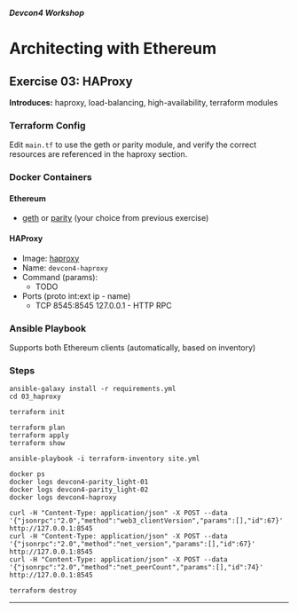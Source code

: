 ***Devcon4 Workshop***
# Architecting with Ethereum
## Exercise 03: HAProxy

**Introduces:** haproxy, load-balancing, high-availability, terraform modules

### Terraform Config
Edit `main.tf` to use the geth or parity module, and verify the correct resources are referenced in the haproxy section.

### Docker Containers
#### Ethereum
- [geth](https://hub.docker.com/r/ethereum/client-go/) or [parity](https://hub.docker.com/r/parity/parity/) (your choice from previous exercise)
#### HAProxy
- Image: [haproxy](https://hub.docker.com/_/haproxy/)
- Name: `devcon4-haproxy`
- Command (params):
  - TODO
- Ports (proto int:ext ip - name)
  - TCP 8545:8545 127.0.0.1 - HTTP RPC

### Ansible Playbook
Supports both Ethereum clients (automatically, based on inventory)

### Steps

    ansible-galaxy install -r requirements.yml
    cd 03_haproxy

    terraform init

    terraform plan
    terraform apply
    terraform show
    
    ansible-playbook -i terraform-inventory site.yml

    docker ps
    docker logs devcon4-parity_light-01
    docker logs devcon4-parity_light-02
    docker logs devcon4-haproxy

    curl -H "Content-Type: application/json" -X POST --data '{"jsonrpc":"2.0","method":"web3_clientVersion","params":[],"id":67}' http://127.0.0.1:8545
    curl -H "Content-Type: application/json" -X POST --data '{"jsonrpc":"2.0","method":"net_version","params":[],"id":67}' http://127.0.0.1:8545
    curl -H "Content-Type: application/json" -X POST --data '{"jsonrpc":"2.0","method":"net_peerCount","params":[],"id":74}' http://127.0.0.1:8545

    terraform destroy

---

